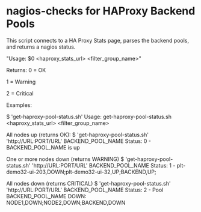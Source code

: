 # nagios-checks for HAProxy Backend Pools

This script connects to a HA Proxy Stats page, parses the backend pools, and returns a nagios status.

"Usage: $0 <haproxy_stats_url> <filter_group_name>"

Returns:
0 = OK

1 = Warning

2 = Critical

Examples:


$ 'get-haproxy-pool-status.sh'
Usage: get-haproxy-pool-status.sh <haproxy_stats_url> <filter_group_name>


All nodes up (returns OK):
$ 'get-haproxy-pool-status.sh' 'http://URL:PORT/URL' BACKEND_POOL_NAME
Status: 0 - BACKEND_POOL_NAME is up


One or more nodes down (returns WARNING)
$ 'get-haproxy-pool-status.sh' 'http://URL:PORT/URL' BACKEND_POOL_NAME
Status: 1 - plt-demo32-ui-203,DOWN;plt-demo32-ui-32,UP;BACKEND,UP;

All nodes down (returns CRITICAL)
$ 'get-haproxy-pool-status.sh' 'http://URL:PORT/URL' BACKEND_POOL_NAME
Status: 2 - Pool BACKEND_POOL_NAME DOWN: NODE1,DOWN;NODE2,DOWN;BACKEND,DOWN

